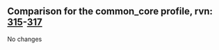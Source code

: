 ## Comparison for the common_core profile, rvn: [315](https://github.com/PRO100KatYT/FortniteProfileRevisions/tree/main/profiles/common_core/315%20common_core.json)-[317](https://github.com/PRO100KatYT/FortniteProfileRevisions/tree/main/profiles/common_core/317%20common_core.json)

No changes
